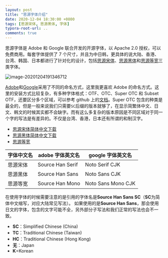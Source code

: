 ```yaml
---
layout: post
title: "思源字体介绍"
date: 2020-12-04 18:30:00 +0800
tags: [思源宋体, 思源黑体, 字体]
typora-root-url: ..
comments: true
---
```


思源字体是 Adobe 和 Google 联合开发的开源字体，以 Apache 2.0 授权，可以免费商用。每套字体提供了 7 个尺寸，并且为中日韩，更具体的说大陆、香港、台湾、韩国、日本都进行了针对化的设计，包括[思源宋体](https://github.com/adobe-fonts/source-han-serif)、[思源黑体](https://github.com/adobe-fonts/source-han-sans)和[思源等宽](https://github.com/adobe-fonts/source-han-mono)三类字体。

![image-20201204191346712](https://pic-1251468582.picsh.myqcloud.com/pic/2021/11/04/d7b86e.png)

[Adobe](https://github.com/adobe-fonts)和[Google](https://www.google.com/get/noto/help/cjk/)采用了不同的命名方式，这里我更喜欢 Adobe 的命名方式。这里的安装方式比较复杂，有多种字体格式：OTF、OTC、Super OTC 和 Subset OTF，还要区分多个区域，可以参考 github 上的[文档](https://github.com/adobe-fonts/source-han-sans/raw/release/SourceHanSansReadMe.pdf)。Super OTC 包含的种类是最全的，但是一般来说我们只需要`SC`后缀的版本就够了，在显示简繁体中文、日文、韩文的时候其实都不会缺字。而有这么多复杂的版本原因是不同区域对于同一个字的写法是有差异的。不仅是台湾、香港，日本还有所谓的和制汉字。

- [思源宋体简体中文下载](https://github.com/adobe-fonts/source-han-serif/releases/download/2.002R/09_SourceHanSerifSC.zip)
- [思源黑体简体中文下载](https://github.com/adobe-fonts/source-han-sans/releases/download/2.004R/SourceHanSansSC.zip)
- [思源等宽](https://github.com/adobe-fonts/source-han-mono/releases/download/1.002/SourceHanMono.ttc)

| 字体中文名 | adobe 字体英文名 | google 字体英文名  |
| ---------- | ---------------- | ------------------ |
| 思源宋体   | Source Han Serif | Noto Serif CJK     |
| 思源黑体   | Source Han Sans  | Noto Sans CJK      |
| 思源等宽   | Source Han Mono  | Noto Sans Mono CJK |

在使用字体的时候需要注意的是引用的字体名是**Source Han Sans SC**（**SC**为简体中文缩写，对应大陆常见写法）。 如果使用的是**Source Han Sans**，那会使用日文的字体，包含的文字可能不全，另外部分子写法和我们正常的写法也会不一致。

- **SC**：Simplified Chinese (China)
- **TC**：Traditional Chinese (Taiwan)
- **HC**：Traditional Chinese (Hong Kong)
- **无**：Japan
- **K**=Korean
